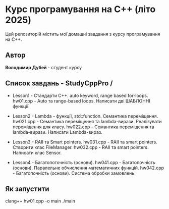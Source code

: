 # Курс програмування на C++ (літо 2025)

Цей репозиторій містить мої домашні завдання з курсу програмування на C++.

## Автор
**Володимир Дубей** - студент курсу

## Список завдань - StudyCppPro /

- Lesson1 - Стандарти С++. auto keyword, range based for-loops.
	hw01.cpp - Auto та range-based loops. Написати дві ШАБЛОННІ функції.

- Lesson2 - Lambda - функції, std::function. Семантика переміщення.
	hw021.cpp - Семантика переміщення та lambda-вирази. Реалізувати переміщення для класу.
	hw022.cpp - Семантика переміщення та lambda-вирази. Написати Lambda-вираз.

- Lesson3 - RAII та Smart pointers.
	hw031.cpp - RAII та smart pointers. Створити клас FileManager.
	hw032.cpp - RAII та smart pointers. Написати клас Sensor.

- Lesson4 - Багатопоточність (основи).
	hw041.cpp - Багатопочність (основи). Паралельне обчислення математичних функцій.
	hw042.cpp - Багатопочність (основи). Система обробки замовлень.




## Як запустити

clang++ hw01.cpp -o main
./main

